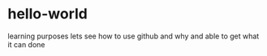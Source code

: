 # hello-world
learning purposes
lets see how to use github and why and able to get what it can done

